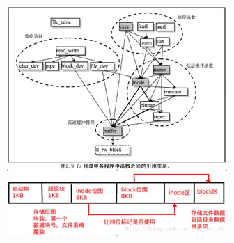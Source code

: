 ![](../../photo/paste-a12f018427477f39058deff7bf37f869fa4b8f4b.jpg)
![](../../photo/paste-517aad8d5e3445024f21a99921d6722c1b78ac8b.jpg)